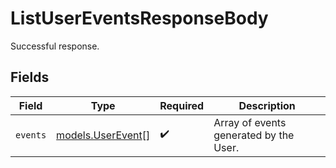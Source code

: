 # ListUserEventsResponseBody

Successful response.


## Fields

| Field                                        | Type                                         | Required                                     | Description                                  |
| -------------------------------------------- | -------------------------------------------- | -------------------------------------------- | -------------------------------------------- |
| `events`                                     | [models.UserEvent](../models/userevent.md)[] | :heavy_check_mark:                           | Array of events generated by the User.       |